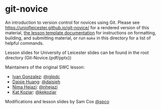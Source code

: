 git-novice
==========

An introduction to version control for novices using Git.
Please see <https://uniofleicester.github.io/git-novice/> for a rendered version of this material,
[the lesson template documentation][lesson-example]
for instructions on formatting, building, and submitting material,
or run `make` in this directory for a list of helpful commands.

Lesson slides for University of Leicester slides can be found in the root directory (Git-Novice.{pdf/pptx})

Maintainers of the original SWC lesson:

* [Ivan Gonzalez][gonzalez_ivan]: [@iglpdc](https://github.com/iglpdc)
* [Daisie Huang][huang_daisie]: [@daisieh](https://github.com/daisieh)
* [Nima Hejazi][hejazi_nima]: [@nhejazi](https://github.com/nhejazi)
* [Kat Koziar][koziar_kat]: [@kekoziar](https://github.com/kekoziar)

[gonzalez_ivan]: https://software-carpentry.org/team/#gonzalez_ivan
[huang_daisie]: https://software-carpentry.org/team/#huang_daisie
[hejazi_nima]: https://software-carpentry.org/team/#hejazi_nima
[koziar_kat]: https://software-carpentry.org/team/#koziar_kat
[lesson-example]: https://swcarpentry.github.io/lesson-example

Modifications and lesson slides by Sam Cox [@spco](https://github.com/spco)
